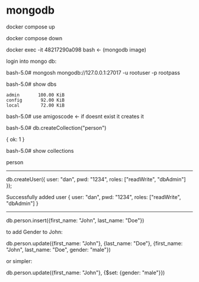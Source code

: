 # mongodb

docker compose up

docker compose down


docker exec -it 48217290a098 bash  <- (mongodb image)


login into mongo db:

bash-5.0# mongosh mongodb://127.0.0.1:27017 -u rootuser -p rootpass

bash-5.0# show dbs

    admin       100.00 KiB
    config       92.00 KiB
    local        72.00 KiB
    
    
bash-5.0# use amigoscode  <- if doesnt exist it creates it

bash-5.0# db.createCollection("person")

{ ok: 1 }


bash-5.0# show collections

person

--------------
db.createUser({
   user: "dan",
   pwd: "1234",
   roles: ["readWrite", "dbAdmin"]
});

Successfully added user { user: "dan", pwd: "1234", roles: ["readWrite", "dbAdmin"] }

--------------
db.person.insert({first_name: "John", last_name: "Doe"})

to add Gender to John:

db.person.update({first_name: "John"}, {last_name: "Doe"}, {first_name: "John", last_name: "Doe", gender: "male"})

or simpler:

db.person.update({first_name: "John"}, {$set: {gender: "male"}})
